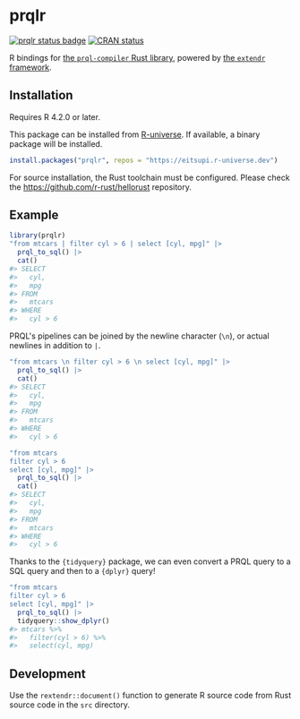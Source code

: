 
# prqlr

<!-- badges: start -->
[![prqlr status badge](https://eitsupi.r-universe.dev/badges/prqlr)](https://eitsupi.r-universe.dev)
[![CRAN status](https://www.r-pkg.org/badges/version/prqlr)](https://CRAN.R-project.org/package=prqlr)
<!-- badges: end -->

R bindings for [the `prql-compiler` Rust library](https://crates.io/crates/prql-compiler),
powered by [the `extendr` framework](https://extendr.github.io/).

## Installation

Requires R 4.2.0 or later.

This package can be installed from [R-universe](https://eitsupi.r-universe.dev/ui#package:prqlr).
If available, a binary package will be installed.

```r
install.packages("prqlr", repos = "https://eitsupi.r-universe.dev")
```

For source installation, the Rust toolchain must be configured.
Please check the <https://github.com/r-rust/hellorust> repository.

## Example

```r
library(prqlr)
"from mtcars | filter cyl > 6 | select [cyl, mpg]" |>
  prql_to_sql() |>
  cat()
#> SELECT
#>   cyl,
#>   mpg
#> FROM
#>   mtcars
#> WHERE
#>   cyl > 6
```

PRQL's pipelines can be joined by the newline character (`\n`), or actual newlines in addition to `|`.

```r
"from mtcars \n filter cyl > 6 \n select [cyl, mpg]" |>
  prql_to_sql() |>
  cat()
#> SELECT
#>   cyl,
#>   mpg
#> FROM
#>   mtcars
#> WHERE
#>   cyl > 6
```

```r
"from mtcars
filter cyl > 6
select [cyl, mpg]" |>
  prql_to_sql() |>
  cat()
#> SELECT
#>   cyl,
#>   mpg
#> FROM
#>   mtcars
#> WHERE
#>   cyl > 6
```

Thanks to the `{tidyquery}` package,
we can even convert a PRQL query to a SQL query and then to a `{dplyr}` query!

```r
"from mtcars
filter cyl > 6
select [cyl, mpg]" |>
  prql_to_sql() |>
  tidyquery::show_dplyr()
#> mtcars %>%
#>   filter(cyl > 6) %>%
#>   select(cyl, mpg)
```

## Development

Use the `rextendr::document()` function to generate R source code from Rust source code in the `src` directory.
